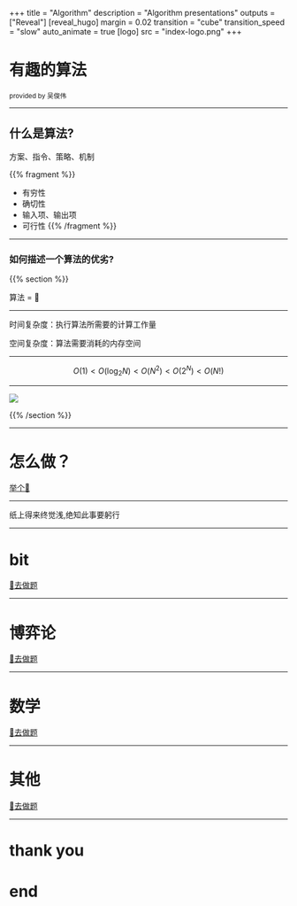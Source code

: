 +++
title = "Algorithm"
description = "Algorithm presentations"
outputs = ["Reveal"]
[reveal_hugo]
margin = 0.02
transition = "cube"
transition_speed = "slow"
auto_animate = true
[logo]
src = "index-logo.png"
+++

# 有趣的算法

<small> provided by 吴俊伟 </small>

---
## 什么是算法?

方案、指令、策略、机制

{{% fragment %}}
- 有穷性
- 确切性
- 输入项、输出项
- 可行性 
{{% /fragment %}}
  
---

### 如何描述一个算法的优劣?

{{% section %}}

算法 = 🐴

---

时间复杂度：执行算法所需要的计算工作量

空间复杂度：算法需要消耗的内存空间

---

$$
O(1)<O(\log_2{N})<O(N^2)<O(2^N)<O(N!)
$$

---

![](/images/sort.png)

{{% /section %}}

---

# 怎么做？

[举个🌰](/example)

---

纸上得来终觉浅,绝知此事要躬行

---

# bit

[💪去做题](/bit)

---

# 博弈论

[💪去做题](/game)

---

# 数学

[💪去做题](/math)

---

# 其他

[💪去做题](/others)

---

<h1 class="fragment fade-out" data-autoslide="1000">thank you</h1>
<h1 class="fragment fade-up" >end</h1>